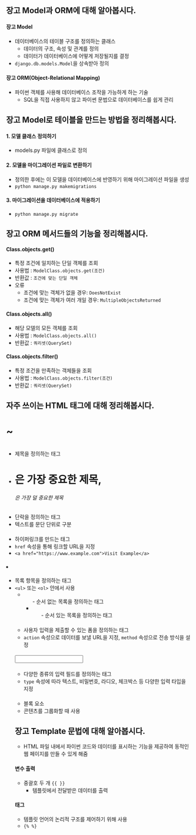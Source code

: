 ## 장고 Model과 ORM에 대해 알아봅시다.
#### 장고 Model
- 데이터베이스의 테이블 구조를 정의하는 클래스
  - 데이터의 구조, 속성 및 관계를 정의
  - 데이터가 데이터베이스에 어떻게 저장될지를 결정
- `django.db.models.Model`을 상속받아 정의
#### 장고 ORM(Object-Relational Mapping)
- 파이썬 객체를 사용해 데이터베이스 조작을 가능하게 하는 기술
  - SQL을 직접 사용하지 않고 파이썬 문법으로 데이터베이스를 쉽게 관리

## 장고 Model로 테이블을 만드는 방법을 정리해봅시다.
#### 1. 모델 클래스 정의하기
- models.py 파일에 클래스로 정의
#### 2. 모델을 마이그레이션 파일로 변환하기
- 정의한 후에는 이 모델을 데이터베이스에 반영하기 위해 마이그레이션 파일을 생성
- `python manage.py makemigrations`
#### 3. 마이그레이션을 데이터베이스에 적용하기
- `python manage.py migrate`

## 장고 ORM 메서드들의 기능을 정리해봅시다.
#### Class.objects.get()
- 특정 조건에 일치하는 단일 객체를 조회
- 사용법 : `ModelClass.objects.get(조건)`
- 반환값 : `조건에 맞는 단일 객체`
- 오류
  - 조건에 맞는 객체가 없을 경우: `DoesNotExist`
  - 조건에 맞는 객체가 여러 개일 경우: `MultipleObjectsReturned`
#### Class.objects.all()
- 해당 모델의 모든 객체를 조회
- 사용법 : `ModelClass.objects.all()`
- 반환값 : `쿼리셋(QuerySet)`
#### Class.objects.filter()
- 특정 조건을 만족하는 객체들을 조회
- 사용법 : `ModelClass.objects.filter(조건)`
- 반환값 : `쿼리셋(QuerySet)`

## 자주 쓰이는 HTML 태그에 대해 정리해봅시다.
#### <h1> ~ <h6>
- 제목을 정의하는 태그
- <h1>은 가장 중요한 제목, <h6>은 가장 덜 중요한 제목
#### <p>
- 단락을 정의하는 태그
- 텍스트를 문단 단위로 구분
#### <a>
- 하이퍼링크를 만드는 태그
- `href` 속성을 통해 링크할 URL을 지정
- `<a href="https://www.example.com">Visit Example</a>`
#### <li>
- 목록 항목을 정의하는 태그
- `<ul>` 또는 `<ol>` 안에서 사용
  - <ul>
    - 순서 없는 목록을 정의하는 태그
  - <ol>
    - 순서 있는 목록을 정의하는 태그
#### <form>
- 사용자 입력을 제출할 수 있는 폼을 정의하는 태그
- `action` 속성으로 데이터를 보낼 URL을 지정, `method` 속성으로 전송 방식을 설정
#### <input>
- 다양한 종류의 입력 필드를 정의하는 태그
- `type` 속성에 따라 텍스트, 비밀번호, 라디오, 체크박스 등 다양한 입력 타입을 지정
#### <div>
- 블록 요소
- 콘텐츠를 그룹화할 때 사용

## 장고 Template 문법에 대해 알아봅시다.
- HTML 파일 내에서 파이썬 코드와 데이터를 표시하는 기능을 제공하여 동적인 웹 페이지를 만들 수 있게 해줌
#### 변수 출력
- 중괄호 두 개 `{{ }}`
  - 템플릿에서 전달받은 데이터를 출력
#### 태그
- 템플릿 언어의 논리적 구조를 제어하기 위해 사용
- `{% %}`
